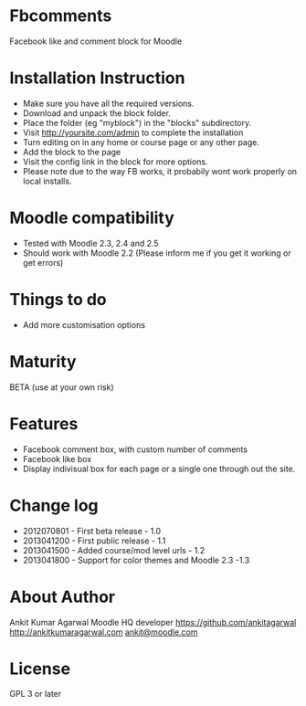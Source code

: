 Fbcomments
=====================

Facebook like and comment block for Moodle

Installation Instruction
=====================

* Make sure you have all the required versions.
* Download and unpack the block folder.
* Place the folder (eg "myblock") in the "blocks" subdirectory.
* Visit http://yoursite.com/admin to complete the installation
* Turn editing on in any home or course page or any other page.
* Add the block to the page
* Visit the config link in the block for more options.
* Please note due to the way FB works, it probabily wont work properly on local installs.

Moodle compatibility
=====================
* Tested with Moodle 2.3, 2.4 and 2.5
* Should work with Moodle 2.2 (Please inform me if you get it working or get errors)

Things to do
=====================
* Add more customisation options

Maturity
====================
BETA (use at your own risk)

Features
====================
* Facebook comment box, with custom number of comments
* Facebook like box
* Display indivisual box for each page or a single one through out the site.

Change log
=====================
* 2012070801 - First beta release - 1.0
* 2013041200 - First public release - 1.1
* 2013041500 - Added course/mod level urls - 1.2
* 2013041800 - Support for color themes and Moodle 2.3 -1.3 

About Author
=====================
Ankit Kumar Agarwal
Moodle HQ developer
https://github.com/ankitagarwal
http://ankitkumaragarwal.com
ankit@moodle.com

License
=====================

GPL 3 or later

